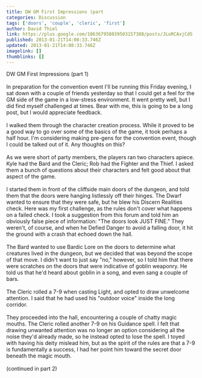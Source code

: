 ```yaml
---
title: DW GM First Impressions (part
categories: Discussion
tags: ['doors', 'couple', 'cleric', 'first']
author: David Thiel
link: https://plus.google.com/106367958039503157388/posts/JLoRCAxjCdS
published: 2013-01-21T14:08:33.746Z
updated: 2013-01-21T14:08:33.746Z
imagelink: []
thumblinks: []
---
```


DW GM First Impressions (part 1)<br /><br />In preparation for the convention event I&#39;ll be running this Friday evening, I sat down with a couple of friends yesterday so that I could get a feel for the GM side of the game in a low-stress environment. It went pretty well, but I did find myself challenged at times. Bear with me, this is going to be a long post, but I would appreciate feedback.<br /><br />I walked them through the character creation process. While it proved to be a good way to go over some of the basics of the game, it took perhaps a half hour. I&#39;m considering making pre-gens for the convention event, though I could be talked out of it. Any thoughts on this?<br /><br />As we were short of party members, the players ran two characters apiece. Kyle had the Bard and the Cleric; Rob had the Fighter and the Thief. I asked them a bunch of questions about their characters and felt good about that aspect of the game.<br /><br />I started them in front of the cliffside main doors of the dungeon, and told them that the doors were hanging listlessly off their hinges. The Dwarf wanted to ensure that they were safe, but he blew his Discern Realities check. Here was my first challenge, as the rules don&#39;t cover what happens on a failed check. I took a suggestion from this forum and told him an obviously false piece of information: &quot;The doors look JUST FINE.&quot; They weren&#39;t, of course, and when he Defied Danger to avoid a falling door, it hit the ground with a crash that echoed down the hall.<br /><br />The Bard wanted to use Bardic Lore on the doors to determine what creatures lived in the dungeon, but we decided that was beyond the scope of that move. I didn&#39;t want to just say &quot;no,&quot; however, so I told him that there were scratches on the doors that were indicative of goblin weaponry. He told us that he&#39;d heard about goblin in a song, and even sang a couple of bars.<br /><br />The Cleric rolled a 7-9 when casting Light, and opted to draw unwelcome attention. I said that he had used his &quot;outdoor voice&quot; inside the long corridor.<br /><br />They proceeded into the hall, encountering a couple of chatty magic mouths. The Cleric rolled another 7-9 on his Guidance spell. I felt that drawing unwanted attention was no longer an option considering all the noise they&#39;d already made, so he instead opted to lose the spell. I toyed with having his deity mislead him, but as the spirit of the rules are that a 7-9 is fundamentally a success, I had her point him toward the secret door beneath the magic mouth.<br /><br />(continued in part 2)